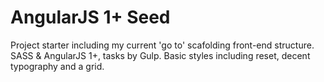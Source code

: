 # AngularJS 1+ Seed

Project starter including my current 'go to' scafolding front-end structure. 
SASS & AngularJS 1+, tasks by Gulp. Basic styles including reset, decent typography and a grid.
